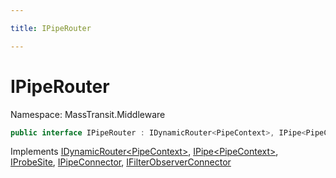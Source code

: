 ```yaml
---

title: IPipeRouter

---
```


# IPipeRouter

Namespace: MassTransit.Middleware

```csharp
public interface IPipeRouter : IDynamicRouter<PipeContext>, IPipe<PipeContext>, IProbeSite, IPipeConnector, IFilterObserverConnector
```

Implements [IDynamicRouter\<PipeContext\>](../masstransit-middleware/idynamicrouter-1), [IPipe\<PipeContext\>](../../masstransit-abstractions/masstransit/ipipe-1), [IProbeSite](../../masstransit-abstractions/masstransit/iprobesite), [IPipeConnector](../masstransit-middleware/ipipeconnector), [IFilterObserverConnector](../../masstransit-abstractions/masstransit/ifilterobserverconnector)
